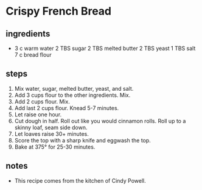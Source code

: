 # Crispy French Bread

## ingredients  
* 3 c warm water
2 TBS sugar
2 TBS melted butter
2 TBS yeast
1 TBS salt
7 c bread flour

## steps
1. Mix water, sugar, melted butter, yeast, and salt.
2. Add 3 cups flour to the other ingredients. Mix.
3. Add 2 cups flour. Mix.
4. Add last 2 cups flour. Knead 5-7 minutes.
5. Let raise one hour.
6. Cut dough in half. Roll out like you would cinnamon rolls. Roll up to a skinny loaf, seam side down.
7. Let loaves raise 30+ minutes.
8. Score the top with a sharp knife and eggwash the top.
9. Bake at 375° for 25-30 minutes.  

## notes  
* This recipe comes from the kitchen of Cindy Powell.
